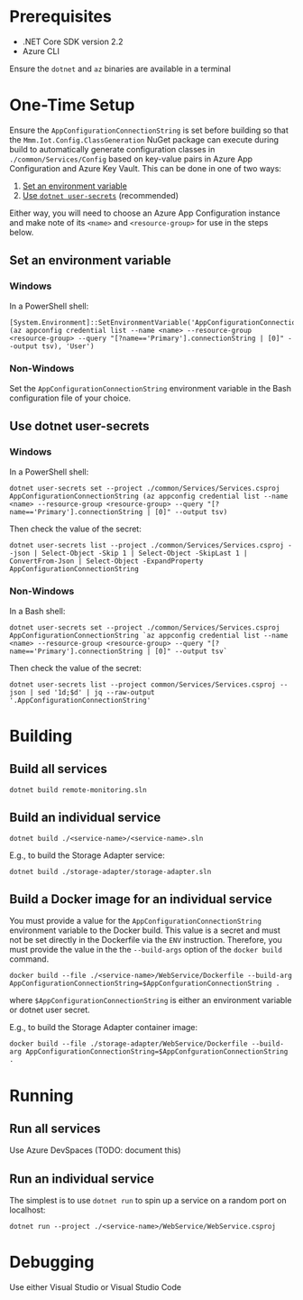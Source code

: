 # Prerequisites
* .NET Core SDK version 2.2
* Azure CLI

Ensure the `dotnet` and `az` binaries are available in a terminal

# One-Time Setup
Ensure the `AppConfigurationConnectionString` is set before building so that the `Mmm.Iot.Config.ClassGeneration` NuGet package can execute during build to automatically generate configuration classes in `./common/Services/Config` based on key-value pairs in Azure App Configuration and Azure Key Vault. This can be done in one of two ways:

1. [Set an environment variable](##Set-an-environment-variable)
1. [Use `dotnet user-secrets`](##Use-dotnet-user-secrets) (recommended)

Either way, you will need to choose an Azure App Configuration instance and make note of its `<name>` and `<resource-group>` for use in the steps below.

## Set an environment variable
### Windows
In a PowerShell shell:
```
[System.Environment]::SetEnvironmentVariable('AppConfigurationConnectionString', (az appconfig credential list --name <name> --resource-group <resource-group> --query "[?name=='Primary'].connectionString | [0]" --output tsv), 'User')
```

### Non-Windows
Set the `AppConfigurationConnectionString` environment variable in the Bash configuration file of your choice.

## Use dotnet user-secrets
### Windows
In a PowerShell shell:
```
dotnet user-secrets set --project ./common/Services/Services.csproj AppConfigurationConnectionString (az appconfig credential list --name <name> --resource-group <resource-group> --query "[?name=='Primary'].connectionString | [0]" --output tsv)
```
Then check the value of the secret:
```
dotnet user-secrets list --project ./common/Services/Services.csproj --json | Select-Object -Skip 1 | Select-Object -SkipLast 1 | ConvertFrom-Json | Select-Object -ExpandProperty AppConfigurationConnectionString
```

### Non-Windows
In a Bash shell:
```
dotnet user-secrets set --project ./common/Services/Services.csproj AppConfigurationConnectionString `az appconfig credential list --name <name> --resource-group <resource-group> --query "[?name=='Primary'].connectionString | [0]" --output tsv`
```
Then check the value of the secret:
```
dotnet user-secrets list --project common/Services/Services.csproj --json | sed '1d;$d' | jq --raw-output '.AppConfigurationConnectionString'
```

# Building
## Build all services
```
dotnet build remote-monitoring.sln
```
## Build an individual service
```
dotnet build ./<service-name>/<service-name>.sln
```
E.g., to build the Storage Adapter service:
```
dotnet build ./storage-adapter/storage-adapter.sln
```

## Build a Docker image for an individual service
You must provide a value for the `AppConfigurationConnectionString` environment variable to the Docker build. This value is a secret and must not be set directly in the Dockerfile via the `ENV` instruction. Therefore, you must provide the value in the the `--build-args` option of the `docker build` command.

```
docker build --file ./<service-name>/WebService/Dockerfile --build-arg AppConfigurationConnectionString=$AppConfgurationConnectionString .
```
where `$AppConfigurationConnectionString` is either an environment variable or dotnet user secret.

E.g., to build the Storage Adapter container image:
```
docker build --file ./storage-adapter/WebService/Dockerfile --build-arg AppConfigurationConnectionString=$AppConfgurationConnectionString .
```

# Running
## Run all services
Use Azure DevSpaces (TODO: document this)
## Run an individual service
The simplest is to use `dotnet run` to spin up a service on a random port on localhost:
```
dotnet run --project ./<service-name>/WebService/WebService.csproj
```
# Debugging
Use either Visual Studio or Visual Studio Code
